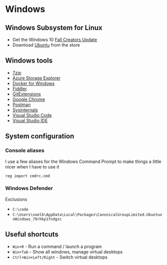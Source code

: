 # Windows

## Windows Subsystem for Linux

* Get the Windows 10 [Fall Creators Update](https://blogs.windows.com/windowsexperience/2017/10/17/get-windows-10-fall-creators-update)
* Download [Ubuntu](https://www.microsoft.com/store/productId/9NBLGGH4MSV6) from the store

## Windows tools

* [7zip](http://www.7-zip.org/)
* [Azure Storage Explorer](https://azure.microsoft.com/en-us/features/storage-explorer/)
* [Docker for Windows](https://store.docker.com/editions/community/docker-ce-desktop-windows)
* [Fiddler](https://www.telerik.com/fiddler)
* [GitExtensions](https://gitextensions.github.io/)
* [Google Chrome](https://www.google.com/chrome/)
* [Postman](https://www.getpostman.com/)
* [Sysinternals](https://docs.microsoft.com/en-us/sysinternals/downloads/sysinternals-suite)
* [Visual Studio Code](https://code.visualstudio.com)
* [Visual Studio IDE](https://www.visualstudio.com/vs/)

## System configuration

### Console aliases

I use a few aliases for the Windows Command Prompt to make things a little nicer when I have to use it

```shell
reg import cmdrc.cmd
```

### Windows Defender

Exclusions

* `C:\code`
* `C:\Users\noelb\AppData\Local\Packages\CanonicalGroupLimited.UbuntuonWindows_79rhkp1fndgsc`

## Useful shortcuts

* `Win+R` - Run a command / launch a program
* `Win+Tab` - Show all windows, manage virtual desktops
* `Ctrl+Win+Left/Right` - Switch virtual desktops